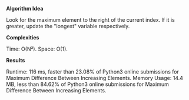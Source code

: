 **Algorithm Idea**

Look for the maximum element to the right of 
the current index. If it is greater, update 
the "longest" variable respectively. 

**Complexities**

Time: O(N²).
Space: O(1).

**Results**

Runtime: 116 ms, faster than 23.08% of Python3 online submissions for Maximum Difference Between Increasing Elements.
Memory Usage: 14.4 MB, less than 84.62% of Python3 online submissions for Maximum Difference Between Increasing Elements.
